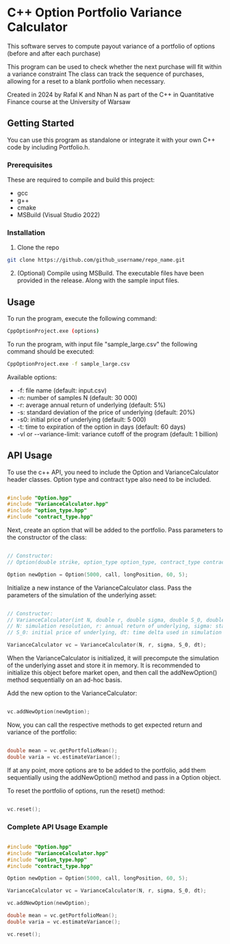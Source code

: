 # C++ Option Portfolio Variance Calculator

This software serves to compute payout variance of a portfolio of options (before and after each purchase)

This program can be used to check whether the next purchase will fit within a variance constraint
The class can track the sequence of purchases, allowing for a reset to a blank portfolio when necessary.

Created in 2024 by Rafal K and Nhan N as part of the C++ in Quantitative Finance course at the University of Warsaw

## Getting Started

You can use this program as standalone or integrate it with your own C++ code by including Portfolio.h.

### Prerequisites

These are required to compile and build this project:
* gcc
* g++
* cmake
* MSBuild (Visual Studio 2022)

### Installation

1. Clone the repo

```sh
git clone https://github.com/github_username/repo_name.git
```

2. (Optional) Compile using MSBuild. The executable files have been provided in the release. Along with the sample input files.

## Usage

To run the program, execute the following command:

```sh
CppOptionProject.exe (options)
```

To run the program, with input file "sample_large.csv" the following command should be executed:

```sh
CppOptionProject.exe -f sample_large.csv
```

Available options:

* -f: file name (default: input.csv)
* -n: number of samples N (default: 30 000)
* -r: average annual return of underlying (default: 5%)
* -s: standard deviation of the price of underlying (default: 20%)
* -s0: initial price of underlying (default: 5 000)
* -t: time to expiration of the option in days (default: 60 days)
* -vl or --variance-limit: variance cutoff of the program (default: 1 billion)

## API Usage

To use the c++ API, you need to include the Option and VarianceCalculator header classes. Option type and contract type also need to be included.

```cpp

#include "Option.hpp"
#include "VarianceCalculator.hpp"
#include "option_type.hpp"
#include "contract_type.hpp"

```

Next, create an option that will be added to the portfolio. Pass parameters to the constructor of the class:

```cpp

// Constructor:
// Option(double strike, option_type option_type, contract_type contract_type, double ttm, int volume)

Option newOption = Option(5000, call, longPosition, 60, 5);

```

Initialize a new instance of the VarianceCalculator class. Pass the parameters of the simulation of the underlying asset:

```cpp

// Constructor:
// VarianceCalculator(int N, double r, double sigma, double S_0, double dt)
// N: simulation resolution, r: annual return of underlying, sigma: standard deviation of underlying
// S_0: initial price of underlying, dt: time delta used in simulation (currently has to be = t / 365.0)

VarianceCalculator vc = VarianceCalculator(N, r, sigma, S_0, dt);

```

When the VarianceCalculator is initialized, it will precompute the simulation of the underlying asset and store it in memory. It is recommended to initialize this object before market open, and then call the addNewOption() method sequentially on an ad-hoc basis. 

Add the new option to the VarianceCalculator:

```cpp

vc.addNewOption(newOption);

```

Now, you can call the respective methods to get expected return and variance of the portfolio:

```cpp

double mean = vc.getPortfolioMean();
double varia = vc.estimateVariance();

```

If at any point, more options are to be added to the portfolio, add them sequentially using the addNewOption() method and pass in a Option object.

To reset the portfolio of options, run the reset() method:

```cpp

vc.reset();

```

### Complete API Usage Example

```cpp

#include "Option.hpp"
#include "VarianceCalculator.hpp"
#include "option_type.hpp"
#include "contract_type.hpp"

Option newOption = Option(5000, call, longPosition, 60, 5);

VarianceCalculator vc = VarianceCalculator(N, r, sigma, S_0, dt);

vc.addNewOption(newOption);

double mean = vc.getPortfolioMean();
double varia = vc.estimateVariance();

vc.reset();

```